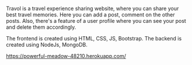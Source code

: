 Travol is a travel experience sharing website, where you can share your best travel memories. Here you can add a post, comment on the other posts. Also, there's a feature of a user profile where you can see your post and delete them accordingly.


The frontend is created using HTML, CSS, JS, Bootstrap. The backend is created using NodeJs, MongoDB.


https://powerful-meadow-48210.herokuapp.com/
